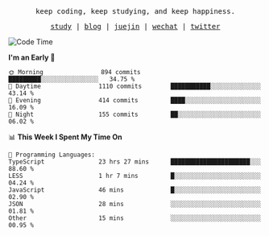 <p align="center">
  <samp>
    <span>keep coding, keep studying, and keep happiness.</span>
  </samp>
</p>

<p align="center">
  <samp>
    <a href="https://github.com/ouduidui/fe-study">study</a> |
    <a href="https://deweyou.me">blog</a>  |
    <a href="https://juejin.cn/user/4309700183594366">juejin</a> |
    <a href="https://user-images.githubusercontent.com/54696834/165071004-6509e3f2-90c3-448c-9d92-3da42b0c2021.jpeg">wechat</a> |
    <a href="https://twitter.com/ouduidui">twitter</a>
  </samp>
</p>

<!--START_SECTION:waka-->
![Code Time](http://img.shields.io/badge/Code%20Time-2%2C700%20hrs%2021%20mins-blue)

**I'm an Early 🐤** 

```text
🌞 Morning                894 commits         █████████░░░░░░░░░░░░░░░░   34.75 % 
🌆 Daytime                1110 commits        ███████████░░░░░░░░░░░░░░   43.14 % 
🌃 Evening                414 commits         ████░░░░░░░░░░░░░░░░░░░░░   16.09 % 
🌙 Night                  155 commits         ██░░░░░░░░░░░░░░░░░░░░░░░   06.02 % 
```


📊 **This Week I Spent My Time On** 

```text
💬 Programming Languages: 
TypeScript               23 hrs 27 mins      ██████████████████████░░░   88.60 % 
LESS                     1 hr 7 mins         █░░░░░░░░░░░░░░░░░░░░░░░░   04.24 % 
JavaScript               46 mins             █░░░░░░░░░░░░░░░░░░░░░░░░   02.90 % 
JSON                     28 mins             ░░░░░░░░░░░░░░░░░░░░░░░░░   01.81 % 
Other                    15 mins             ░░░░░░░░░░░░░░░░░░░░░░░░░   00.95 % 
```


<!--END_SECTION:waka-->
